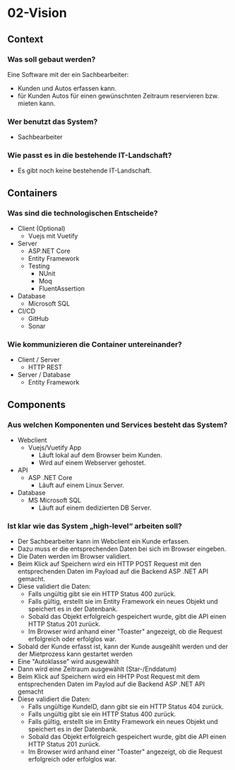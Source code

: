 # 02-Vision

## Context

### Was soll gebaut werden?
Eine Software mit der ein Sachbearbeiter:

- Kunden und Autos erfassen kann.
- für Kunden Autos für einen gewünschnten Zeitraum reservieren bzw. mieten kann.

### Wer benutzt das System?
- Sachbearbeiter

### Wie passt es in die bestehende IT-Landschaft?
- Es gibt noch keine bestehende IT-Landschaft.

## Containers

### Was sind die technologischen Entscheide?
- Client (Optional)
    - Vuejs mit Vuetify
- Server
    - ASP.NET Core
    - Entity Framework
    - Testing
        - NUnit
        - Moq
        - FluentAssertion
- Database
    - Microsoft SQL
- CI/CD
    - GitHub
    - Sonar

### Wie kommunizieren die Container untereinander?
- Client / Server 
    - HTTP REST
- Server / Database
    - Entity Framework

## Components

### Aus welchen Komponenten und Services besteht das System?
- Webclient
    - Vuejs/Vuetify App
        - Läuft lokal auf dem Browser beim Kunden.
        - Wird auf einem Webserver gehostet.
- API
    - ASP .NET Core
        - Läuft auf einem Linux Server.
- Database
    - MS Microsoft SQL
        - Läuft auf einem dedizierten DB Server.

### Ist klar wie das System „high-level“ arbeiten soll?
- Der Sachbearbeiter kann im Webclient ein Kunde erfassen.
- Dazu muss er die entsprechenden Daten bei sich im Browser eingeben.
- Die Daten werden im Browser validiert.
- Beim Klick auf Speichern wird ein HTTP POST Request mit den entsprechenden Daten im Payload auf die Backend ASP .NET API gemacht.
- Diese validiert die Daten:
    - Falls ungültig gibt sie ein HTTP Status 400 zurück.
    - Falls gültig, erstellt sie im Entity Framework ein neues Objekt und speichert es in der Datenbank.
    - Sobald das Objekt erfolgreich gespeichert wurde, gibt die API einen HTTP Status 201 zurück.
    - Im Browser wird anhand einer "Toaster" angezeigt, ob die Request erfolgreich oder erfolglos war.
- Sobald der Kunde erfasst ist, kann der Kunde ausgeählt werden und der der Mietprozess kann gestartet werden
- Eine "Autoklasse" wird ausgewählt
- Dann wird eine Zeitraum ausgewählt (Star-/Enddatum)
- Beim Klick auf Speichern wird ein HHTP Post Request mit dem entsprechenden Daten im Paylod auf die Backend ASP .NET API gemacht
- Diese validiert die Daten:
    - Falls ungültige KundeID, dann gibt sie ein HTTP Status 404 zurück.
    - Falls ungültig gibt sie ein HTTP Status 400 zurück.
    - Falls gültig, erstellt sie im Entity Framework ein neues Objekt und speichert es in der Datenbank.
    - Sobald das Objekt erfolgreich gespeichert wurde, gibt die API einen HTTP Status 201 zurück.
    - Im Browser wird anhand einer "Toaster" angezeigt, ob die Request erfolgreich oder erfolglos war.